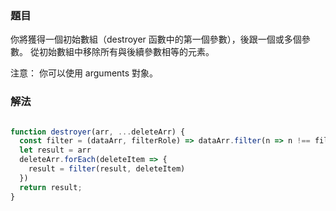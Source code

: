### 題目

你將獲得一個初始數組（destroyer 函數中的第一個參數），後跟一個或多個參數。 從初始數組中移除所有與後續參數相等的元素。

注意： 你可以使用 arguments 對象。

### 解法

```js

function destroyer(arr, ...deleteArr) {
  const filter = (dataArr, filterRole) => dataArr.filter(n => n !== filterRole)
  let result = arr
  deleteArr.forEach(deleteItem => {
    result = filter(result, deleteItem)
  })
  return result;
}

```
